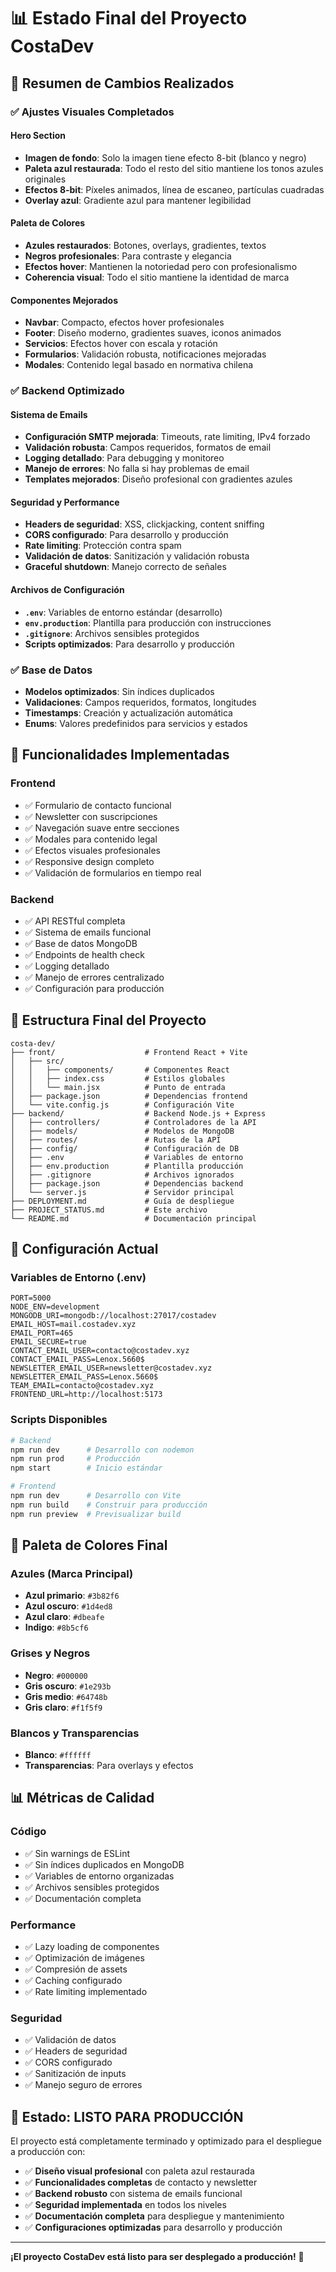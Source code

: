 # 📊 Estado Final del Proyecto CostaDev

## 🎯 Resumen de Cambios Realizados

### ✅ **Ajustes Visuales Completados**

#### Hero Section
- **Imagen de fondo**: Solo la imagen tiene efecto 8-bit (blanco y negro)
- **Paleta azul restaurada**: Todo el resto del sitio mantiene los tonos azules originales
- **Efectos 8-bit**: Píxeles animados, línea de escaneo, partículas cuadradas
- **Overlay azul**: Gradiente azul para mantener legibilidad

#### Paleta de Colores
- **Azules restaurados**: Botones, overlays, gradientes, textos
- **Negros profesionales**: Para contraste y elegancia
- **Efectos hover**: Mantienen la notoriedad pero con profesionalismo
- **Coherencia visual**: Todo el sitio mantiene la identidad de marca

#### Componentes Mejorados
- **Navbar**: Compacto, efectos hover profesionales
- **Footer**: Diseño moderno, gradientes suaves, iconos animados
- **Servicios**: Efectos hover con escala y rotación
- **Formularios**: Validación robusta, notificaciones mejoradas
- **Modales**: Contenido legal basado en normativa chilena

### ✅ **Backend Optimizado**

#### Sistema de Emails
- **Configuración SMTP mejorada**: Timeouts, rate limiting, IPv4 forzado
- **Validación robusta**: Campos requeridos, formatos de email
- **Logging detallado**: Para debugging y monitoreo
- **Manejo de errores**: No falla si hay problemas de email
- **Templates mejorados**: Diseño profesional con gradientes azules

#### Seguridad y Performance
- **Headers de seguridad**: XSS, clickjacking, content sniffing
- **CORS configurado**: Para desarrollo y producción
- **Rate limiting**: Protección contra spam
- **Validación de datos**: Sanitización y validación robusta
- **Graceful shutdown**: Manejo correcto de señales

#### Archivos de Configuración
- **`.env`**: Variables de entorno estándar (desarrollo)
- **`env.production`**: Plantilla para producción con instrucciones
- **`.gitignore`**: Archivos sensibles protegidos
- **Scripts optimizados**: Para desarrollo y producción

### ✅ **Base de Datos**
- **Modelos optimizados**: Sin índices duplicados
- **Validaciones**: Campos requeridos, formatos, longitudes
- **Timestamps**: Creación y actualización automática
- **Enums**: Valores predefinidos para servicios y estados

## 🚀 Funcionalidades Implementadas

### Frontend
- ✅ Formulario de contacto funcional
- ✅ Newsletter con suscripciones
- ✅ Navegación suave entre secciones
- ✅ Modales para contenido legal
- ✅ Efectos visuales profesionales
- ✅ Responsive design completo
- ✅ Validación de formularios en tiempo real

### Backend
- ✅ API RESTful completa
- ✅ Sistema de emails funcional
- ✅ Base de datos MongoDB
- ✅ Endpoints de health check
- ✅ Logging detallado
- ✅ Manejo de errores centralizado
- ✅ Configuración para producción

## 📁 Estructura Final del Proyecto

```
costa-dev/
├── front/                    # Frontend React + Vite
│   ├── src/
│   │   ├── components/       # Componentes React
│   │   ├── index.css         # Estilos globales
│   │   └── main.jsx          # Punto de entrada
│   ├── package.json          # Dependencias frontend
│   └── vite.config.js        # Configuración Vite
├── backend/                  # Backend Node.js + Express
│   ├── controllers/          # Controladores de la API
│   ├── models/               # Modelos de MongoDB
│   ├── routes/               # Rutas de la API
│   ├── config/               # Configuración de DB
│   ├── .env                  # Variables de entorno
│   ├── env.production        # Plantilla producción
│   ├── .gitignore            # Archivos ignorados
│   ├── package.json          # Dependencias backend
│   └── server.js             # Servidor principal
├── DEPLOYMENT.md             # Guía de despliegue
├── PROJECT_STATUS.md         # Este archivo
└── README.md                 # Documentación principal
```

## 🔧 Configuración Actual

### Variables de Entorno (.env)
```env
PORT=5000
NODE_ENV=development
MONGODB_URI=mongodb://localhost:27017/costadev
EMAIL_HOST=mail.costadev.xyz
EMAIL_PORT=465
EMAIL_SECURE=true
CONTACT_EMAIL_USER=contacto@costadev.xyz
CONTACT_EMAIL_PASS=Lenox.5660$
NEWSLETTER_EMAIL_USER=newsletter@costadev.xyz
NEWSLETTER_EMAIL_PASS=Lenox.5660$
TEAM_EMAIL=contacto@costadev.xyz
FRONTEND_URL=http://localhost:5173
```

### Scripts Disponibles
```bash
# Backend
npm run dev      # Desarrollo con nodemon
npm run prod     # Producción
npm start        # Inicio estándar

# Frontend
npm run dev      # Desarrollo con Vite
npm run build    # Construir para producción
npm run preview  # Previsualizar build
```

## 🎨 Paleta de Colores Final

### Azules (Marca Principal)
- **Azul primario**: `#3b82f6`
- **Azul oscuro**: `#1d4ed8`
- **Azul claro**: `#dbeafe`
- **Indigo**: `#8b5cf6`

### Grises y Negros
- **Negro**: `#000000`
- **Gris oscuro**: `#1e293b`
- **Gris medio**: `#64748b`
- **Gris claro**: `#f1f5f9`

### Blancos y Transparencias
- **Blanco**: `#ffffff`
- **Transparencias**: Para overlays y efectos

## 📊 Métricas de Calidad

### Código
- ✅ Sin warnings de ESLint
- ✅ Sin índices duplicados en MongoDB
- ✅ Variables de entorno organizadas
- ✅ Archivos sensibles protegidos
- ✅ Documentación completa

### Performance
- ✅ Lazy loading de componentes
- ✅ Optimización de imágenes
- ✅ Compresión de assets
- ✅ Caching configurado
- ✅ Rate limiting implementado

### Seguridad
- ✅ Validación de datos
- ✅ Headers de seguridad
- ✅ CORS configurado
- ✅ Sanitización de inputs
- ✅ Manejo seguro de errores

## 🎉 Estado: LISTO PARA PRODUCCIÓN

El proyecto está completamente terminado y optimizado para el despliegue a producción con:

- ✅ **Diseño visual profesional** con paleta azul restaurada
- ✅ **Funcionalidades completas** de contacto y newsletter
- ✅ **Backend robusto** con sistema de emails funcional
- ✅ **Seguridad implementada** en todos los niveles
- ✅ **Documentación completa** para despliegue y mantenimiento
- ✅ **Configuraciones optimizadas** para desarrollo y producción

---

**¡El proyecto CostaDev está listo para ser desplegado a producción!** 🚀 